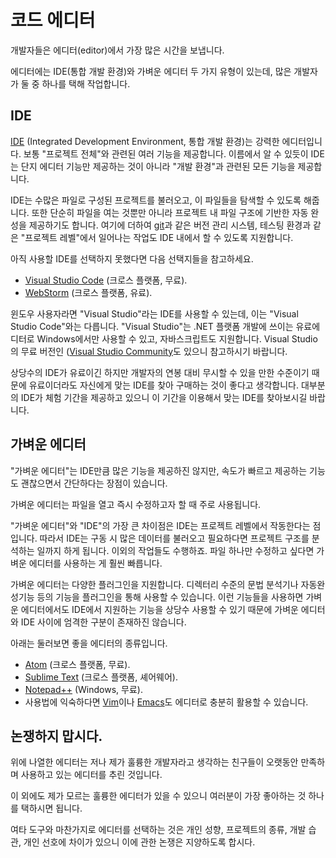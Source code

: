 # 코드 에디터

개발자들은 에디터(editor)에서 가장 많은 시간을 보냅니다.

에디터에는 IDE(통합 개발 환경)와 가벼운 에디터 두 가지 유형이 있는데, 많은 개발자가 둘 중 하나를 택해 작업합니다.

## IDE

[IDE](https://en.wikipedia.org/wiki/Integrated_development_environment) (Integrated Development Environment, 통합 개발 환경)는 강력한 에디터입니다. 보통 "프로젝트 전체"와 관련된 여러 기능을 제공합니다. 이름에서 알 수 있듯이 IDE는 단지 에디터 기능만 제공하는 것이 아니라 "개발 환경"과 관련된 모든 기능을 제공합니다.

IDE는 수많은 파일로 구성된 프로젝트를 불러오고, 이 파일들을 탐색할 수 있도록 해줍니다. 또한 단순히 파일을 여는 것뿐만 아니라 프로젝트 내 파일 구조에 기반한 자동 완성을 제공하기도 합니다. 여기에 더하여 [git](https://git-scm.com/)과 같은 버전 관리 시스템, 테스팅 환경과 같은 "프로젝트 레벨"에서 일어나는 작업도 IDE 내에서 할 수 있도록 지원합니다.

아직 사용할 IDE를 선택하지 못했다면 다음 선택지들을 참고하세요.

- [Visual Studio Code](https://code.visualstudio.com/) (크로스 플랫폼, 무료).
- [WebStorm](http://www.jetbrains.com/webstorm/) (크로스 플랫폼, 유료).

윈도우 사용자라면 "Visual Studio"라는 IDE를 사용할 수 있는데, 이는 "Visual Studio Code"와는 다릅니다. "Visual Studio"는 .NET 플랫폼 개발에 쓰이는 유료에디터로 Windows에서만 사용할 수 있고, 자바스크립트도 지원합니다. Visual Studio의 무료 버전인 ([Visual Studio Community](https://www.visualstudio.com/vs/community/)도 있으니 참고하시기 바랍니다.

상당수의 IDE가 유료이긴 하지만 개발자의 연봉 대비 무시할 수 있을 만한 수준이기 때문에 유료이더라도 자신에게 맞는 IDE를 찾아 구매하는 것이 좋다고 생각합니다. 대부분의 IDE가 체험 기간을 제공하고 있으니 이 기간을 이용해서 맞는 IDE를 찾아보시길 바랍니다.

## 가벼운 에디터

"가벼운 에디터"는 IDE만큼 많은 기능을 제공하진 않지만, 속도가 빠르고 제공하는 기능도 괜찮으면서 간단하다는 장점이 있습니다.

가벼운 에디터는 파일을 열고 즉시 수정하고자 할 때 주로 사용됩니다.

"가벼운 에디터"와 "IDE"의 가장 큰 차이점은 IDE는 프로젝트 레벨에서 작동한다는 점입니다. 따라서 IDE는 구동 시 많은 데이터를 불러오고 필요하다면 프로젝트 구조를 분석하는 일까지 하게 됩니다. 이외의 작업들도 수행하죠. 파일 하나만 수정하고 싶다면 가벼운 에디터를 사용하는 게 훨씬 빠릅니다.

가벼운 에디터는 다양한 플러그인을 지원합니다. 디렉터리 수준의 문법 분석기나 자동완성기능 등의 기능을 플러그인을 통해 사용할 수 있습니다. 이런 기능들을 사용하면 가벼운 에디터에서도 IDE에서 지원하는 기능을 상당수 사용할 수 있기 때문에 가벼운 에디터와 IDE 사이에 엄격한 구분이 존재하진 않습니다. 

아래는 둘러보면 좋을 에디터의 종류입니다.

- [Atom](https://atom.io/) (크로스 플랫폼, 무료).
- [Sublime Text](http://www.sublimetext.com) (크로스 플랫폼, 셰어웨어).
- [Notepad++](https://notepad-plus-plus.org/) (Windows, 무료).
- 사용법에 익숙하다면 [Vim](http://www.vim.org/)이나 [Emacs](https://www.gnu.org/software/emacs/)도 에디터로 충분히 활용할 수 있습니다.

## 논쟁하지 맙시다.

위에 나열한 에디터는 저나 제가 훌륭한 개발자라고 생각하는 친구들이 오랫동안 만족하며 사용하고 있는 에디터를 추린 것입니다.

이 외에도 제가 모르는 훌륭한 에디터가 있을 수 있으니 여러분이 가장 좋아하는 것 하나를 택하시면 됩니다.

여타 도구와 마찬가지로 에디터를 선택하는 것은 개인 성향, 프로젝트의 종류, 개발 습관, 개인 선호에 차이가 있으니 이에 관한 논쟁은 지양하도록 합시다.
